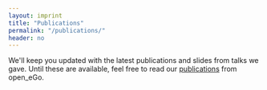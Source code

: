 ```yaml
---
layout: imprint
title: "Publications"
permalink: "/publications/"
header: no
---
```


We'll keep you updated with the latest publications and slides from talks we gave. Until these are available, feel free to read our [publications](https://openegoproject.wordpress.com/publications/) from open_eGo.